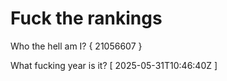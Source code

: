 # Fuck the rankings

Who the hell am I?
{ 21056607 }

What fucking year is it?
[ 2025-05-31T10:46:40Z ]
